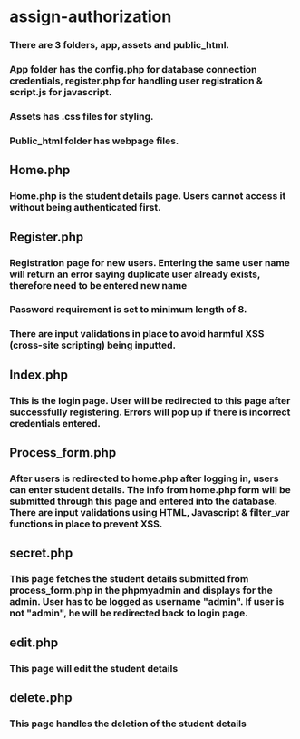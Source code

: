# assign-authorization



### There are 3 folders, app, assets and public_html.

### App folder has the config.php for database connection credentials, register.php for handling user registration & script.js for javascript.
### Assets has .css files for styling.
### Public_html folder has webpage files.

## Home.php
### Home.php is the student details page. Users cannot access it without being authenticated first.

## Register.php
### Registration page for new users. Entering the same user name will return an error saying duplicate user already exists, therefore need to be entered new name
### Password requirement is set to minimum length of 8.
### There are input validations in place to avoid harmful XSS (cross-site scripting) being inputted.

## Index.php 
### This is the login page. User will be redirected to this page after successfully registering. Errors will pop up if there is incorrect credentials entered.

## Process_form.php
### After users is redirected to home.php after logging in, users can enter student details. The info from home.php form will be submitted through this page and entered into the database. There are input validations using HTML, Javascript & filter_var functions in place to prevent XSS.

##  secret.php
### This page fetches the student details submitted from process_form.php in the phpmyadmin and displays for the admin. User has to be logged as username "admin". If user is not "admin", he will be redirected back to login page.

## edit.php
### This page will edit the student details

## delete.php
### This page handles the deletion of the student details
